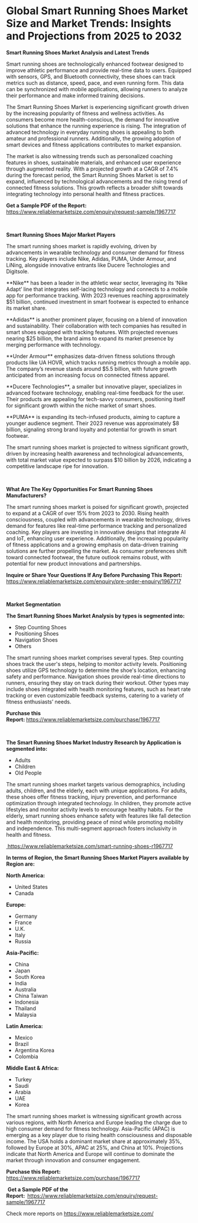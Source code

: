 <p><h1>Global Smart Running Shoes Market Size and Market Trends: Insights and Projections from 2025 to 2032</h1></p><p><strong>Smart Running Shoes Market Analysis and Latest Trends</strong></p>
<p><p>Smart running shoes are technologically enhanced footwear designed to improve athletic performance and provide real-time data to users. Equipped with sensors, GPS, and Bluetooth connectivity, these shoes can track metrics such as distance, speed, pace, and even running form. This data can be synchronized with mobile applications, allowing runners to analyze their performance and make informed training decisions.</p><p>The Smart Running Shoes Market is experiencing significant growth driven by the increasing popularity of fitness and wellness activities. As consumers become more health-conscious, the demand for innovative solutions that enhance the running experience is rising. The integration of advanced technology in everyday running shoes is appealing to both amateur and professional runners. Additionally, the growing adoption of smart devices and fitness applications contributes to market expansion.</p><p>The market is also witnessing trends such as personalized coaching features in shoes, sustainable materials, and enhanced user experience through augmented reality. With a projected growth at a CAGR of 7.4% during the forecast period, the Smart Running Shoes Market is set to expand, influenced by technological advancements and the rising trend of connected fitness solutions. This growth reflects a broader shift towards integrating technology into personal health and fitness practices.</p></p>
<p><strong>Get a Sample PDF of the Report:&nbsp;</strong> <a href="https://www.reliablemarketsize.com/enquiry/request-sample/1967717?utm_campaign=1898&utm_medium=2&utm_source=Github&utm_content=ia&utm_term=07022025&utm_id=smart-running-shoes">https://www.reliablemarketsize.com/enquiry/request-sample/1967717</a></p>
<p>&nbsp;</p>
<p><strong>Smart Running Shoes Major Market Players</strong></p>
<p><p>The smart running shoes market is rapidly evolving, driven by advancements in wearable technology and consumer demand for fitness tracking. Key players include Nike, Adidas, PUMA, Under Armour, and LiNing, alongside innovative entrants like Ducere Technologies and Digitsole.</p><p>**Nike** has been a leader in the athletic wear sector, leveraging its ‘Nike Adapt’ line that integrates self-lacing technology and connects to a mobile app for performance tracking. With 2023 revenues reaching approximately $51 billion, continued investment in smart footwear is expected to enhance its market share.</p><p>**Adidas** is another prominent player, focusing on a blend of innovation and sustainability. Their collaboration with tech companies has resulted in smart shoes equipped with tracking features. With projected revenues nearing $25 billion, the brand aims to expand its market presence by merging performance with technology.</p><p>**Under Armour** emphasizes data-driven fitness solutions through products like UA HOVR, which tracks running metrics through a mobile app. The company’s revenue stands around $5.5 billion, with future growth anticipated from an increasing focus on connected fitness apparel.</p><p>**Ducere Technologies**, a smaller but innovative player, specializes in advanced footware technology, enabling real-time feedback for the user. Their products are appealing for tech-savvy consumers, positioning itself for significant growth within the niche market of smart shoes.</p><p>**PUMA** is expanding its tech-infused products, aiming to capture a younger audience segment. Their 2023 revenue was approximately $8 billion, signaling strong brand loyalty and potential for growth in smart footwear.</p><p>The smart running shoes market is projected to witness significant growth, driven by increasing health awareness and technological advancements, with total market value expected to surpass $10 billion by 2026, indicating a competitive landscape ripe for innovation.</p></p>
<p>&nbsp;</p>
<p><strong>What Are The Key Opportunities For Smart Running Shoes Manufacturers?</strong></p>
<p><p>The smart running shoes market is poised for significant growth, projected to expand at a CAGR of over 15% from 2023 to 2030. Rising health consciousness, coupled with advancements in wearable technology, drives demand for features like real-time performance tracking and personalized coaching. Key players are investing in innovative designs that integrate AI and IoT, enhancing user experience. Additionally, the increasing popularity of fitness applications and a growing emphasis on data-driven training solutions are further propelling the market. As consumer preferences shift toward connected footwear, the future outlook remains robust, with potential for new product innovations and partnerships.</p></p>
<p><strong>Inquire or Share Your Questions If Any Before Purchasing This Report:</strong> <a href="https://www.reliablemarketsize.com/enquiry/pre-order-enquiry/1967717?utm_campaign=1898&utm_medium=2&utm_source=Github&utm_content=ia&utm_term=07022025&utm_id=smart-running-shoes">https://www.reliablemarketsize.com/enquiry/pre-order-enquiry/1967717</a></p>
<p>&nbsp;</p>
<p><strong>Market Segmentation</strong></p>
<p><strong>The Smart Running Shoes Market Analysis by types is segmented into:</strong></p>
<p><ul><li>Step Counting Shoes</li><li>Positioning Shoes</li><li>Navigation Shoes</li><li>Others</li></ul></p>
<p><p>The smart running shoes market comprises several types. Step counting shoes track the user's steps, helping to monitor activity levels. Positioning shoes utilize GPS technology to determine the shoe's location, enhancing safety and performance. Navigation shoes provide real-time directions to runners, ensuring they stay on track during their workout. Other types may include shoes integrated with health monitoring features, such as heart rate tracking or even customizable feedback systems, catering to a variety of fitness enthusiasts’ needs.</p></p>
<p><strong>Purchase this Report:&nbsp;</strong><a href="https://www.reliablemarketsize.com/purchase/1967717?utm_campaign=1898&utm_medium=2&utm_source=Github&utm_content=ia&utm_term=07022025&utm_id=smart-running-shoes">https://www.reliablemarketsize.com/purchase/1967717</a></p>
<p>&nbsp;</p>
<p><strong>The Smart Running Shoes Market Industry Research by Application is segmented into:</strong></p>
<p><ul><li>Adults</li><li>Children</li><li>Old People</li></ul></p>
<p><p>The smart running shoes market targets various demographics, including adults, children, and the elderly, each with unique applications. For adults, these shoes offer fitness tracking, injury prevention, and performance optimization through integrated technology. In children, they promote active lifestyles and monitor activity levels to encourage healthy habits. For the elderly, smart running shoes enhance safety with features like fall detection and health monitoring, providing peace of mind while promoting mobility and independence. This multi-segment approach fosters inclusivity in health and fitness.</p></p>
<p><a href="https://www.reliablemarketsize.com/smart-running-shoes-r1967717?utm_campaign=1898&utm_medium=2&utm_source=Github&utm_content=ia&utm_term=07022025&utm_id=smart-running-shoes">&nbsp;https://www.reliablemarketsize.com/smart-running-shoes-r1967717</a></p>
<p><strong>In terms of Region, the Smart Running Shoes Market Players available by Region are:</strong></p>
<p>
    <p> <strong> North America: </strong>
        <ul>
            <li>United States</li>
            <li>Canada</li>
        </ul>
        </p> 
    <p> <strong> Europe: </strong>
        <ul>
            <li>Germany</li>
            <li>France</li>
            <li>U.K.</li>
            <li>Italy</li>
            <li>Russia</li>
        </ul>
        </p> 
    <p> <strong> Asia-Pacific: </strong>
        <ul>
            <li>China</li>
            <li>Japan</li>
            <li>South Korea</li>
            <li>India</li>
            <li>Australia</li>
            <li>China Taiwan</li>
            <li>Indonesia</li>
            <li>Thailand</li>
            <li>Malaysia</li>
        </ul>
        </p> 
    <p> <strong> Latin America: </strong>
        <ul>
            <li>Mexico</li>
            <li>Brazil</li>
            <li>Argentina Korea</li>
            <li>Colombia</li>
        </ul>
        </p> 
    <p> <strong> Middle East & Africa: </strong>
        <ul>
            <li>Turkey</li>
            <li>Saudi</li>
            <li>Arabia</li>
            <li>UAE</li>
            <li>Korea</li>
        </ul>
    </p>
    </p>
<p><p>The smart running shoes market is witnessing significant growth across various regions, with North America and Europe leading the charge due to high consumer demand for fitness technology. Asia-Pacific (APAC) is emerging as a key player due to rising health consciousness and disposable income. The USA holds a dominant market share at approximately 35%, followed by Europe at 30%, APAC at 25%, and China at 10%. Projections indicate that North America and Europe will continue to dominate the market through innovation and consumer engagement.</p></p>
<p><strong>Purchase this Report: </strong><a href="https://www.reliablemarketsize.com/purchase/1967717?utm_campaign=1898&utm_medium=2&utm_source=Github&utm_content=ia&utm_term=07022025&utm_id=smart-running-shoes">https://www.reliablemarketsize.com/purchase/1967717</a></p>
<p>&nbsp;<strong>Get a Sample PDF of the Report:&nbsp;&nbsp;</strong><a href="https://www.reliablemarketsize.com/enquiry/request-sample/1967717?utm_campaign=1898&utm_medium=2&utm_source=Github&utm_content=ia&utm_term=07022025&utm_id=smart-running-shoes">https://www.reliablemarketsize.com/enquiry/request-sample/1967717</a></p>
<p><strong></strong></p>
<p>Check more reports on <a href="https://www.reliablemarketsize.com/?utm_campaign=1898&utm_medium=2&utm_source=Github&utm_content=ia&utm_term=07022025&utm_id=smart-running-shoes">https://www.reliablemarketsize.com/</a></p>